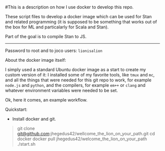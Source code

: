 
#This is a description on how I use docker to develop this repo.

These script files to develop a docker image which can be used for
Stan and related programming (it is supposed to be something that 
works out of the box for ML and particalarly for Scala and Stan).

Part of the goal is to compile Stan to JS.

----

Password to root and to joco users: `lionisalion`

About the docker image itself:

I simply used a standard Ubuntu docker image as a start 
to create my custom version of it: I installed some of 
my favorite tools, like `tmux` and `mc`, and all the 
things that were needed for this git repo to work, 
for example `node.js` and `python`, and the compilers, 
for example `em++` or `clang` and whatever environment 
variables were needed to be set.


Ok, here it comes, an example workflow.

Quickstart:

- Install docker and git.
> git clone git@github.com:jhegedus42/wellcome_the_lion_on_your_path.git
> cd docker
> docker pull jhegedus42/welcome_the_lion_on_your_path
> ./start.sh
